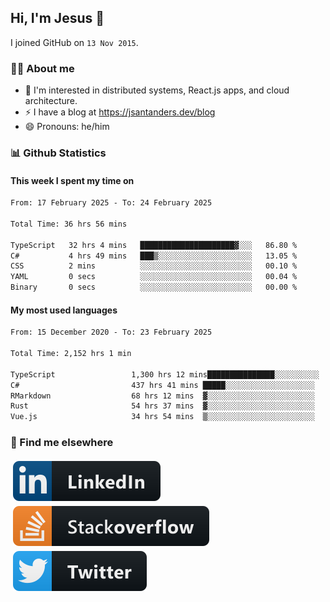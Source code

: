 ## Hi, I'm Jesus 👋

I joined GitHub on `13 Nov 2015`.

<!-- Talking about you -->

### 👨‍💻 About me

- 👦 I'm interested in distributed systems, React.js apps, and cloud architecture.
- ⚡️ I have a blog at <https://jsantanders.dev/blog>
- 😄 Pronouns: he/him

### 📊 Github Statistics

#### This week I spent my time on

<!--START_SECTION:weekly-->

```txt
From: 17 February 2025 - To: 24 February 2025

Total Time: 36 hrs 56 mins

TypeScript   32 hrs 4 mins   █████████████████████▓░░░   86.80 %
C#           4 hrs 49 mins   ███▒░░░░░░░░░░░░░░░░░░░░░   13.05 %
CSS          2 mins          ░░░░░░░░░░░░░░░░░░░░░░░░░   00.10 %
YAML         0 secs          ░░░░░░░░░░░░░░░░░░░░░░░░░   00.04 %
Binary       0 secs          ░░░░░░░░░░░░░░░░░░░░░░░░░   00.00 %
```

<!--END_SECTION:weekly-->

#### My most used languages

<!--START_SECTION:alltime-->

```txt
From: 15 December 2020 - To: 23 February 2025

Total Time: 2,152 hrs 1 min

TypeScript                 1,300 hrs 12 mins███████████████░░░░░░░░░░   60.42 %
C#                         437 hrs 41 mins █████░░░░░░░░░░░░░░░░░░░░   20.34 %
RMarkdown                  68 hrs 12 mins  ▓░░░░░░░░░░░░░░░░░░░░░░░░   03.17 %
Rust                       54 hrs 37 mins  ▓░░░░░░░░░░░░░░░░░░░░░░░░   02.54 %
Vue.js                     34 hrs 54 mins  ▒░░░░░░░░░░░░░░░░░░░░░░░░   01.62 %
```

<!--END_SECTION:alltime-->

### 📢 Find me elsewhere

<p>
  <a target="_blank" href="https://linkedin.com/in/jsantanders">
    <img src="https://github.com/jsantanders/jsantanders/blob/master/img/linkedin.svg" alt="LinkedIn" style="vertical-align:top; margin:4px">
  </a>
  
  <a target="_blank" href="https://stackoverflow.com/users/7318331/jesus-santander">
    <img src="https://github.com/jsantanders/jsantanders/blob/master/img/stackoverflow.svg" alt="StackOverflow" style="vertical-align:top; margin:4px">
  </a>
  
  <a target="_blank" href="http://twitter.com/jsantanders">
    <img src="https://github.com/jsantanders/jsantanders/blob/master/img/twitter.svg" alt="Twitter" style="vertical-align:top; margin:4px">
  </a>
</p>
